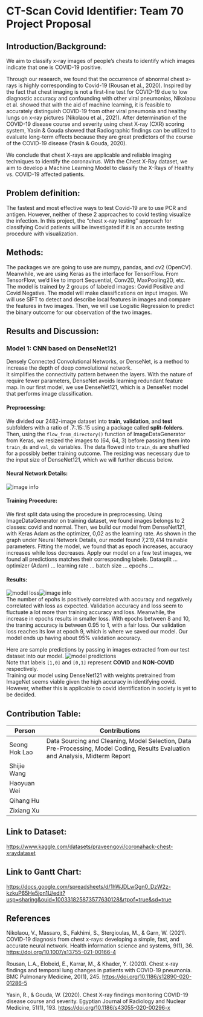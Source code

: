 # CT-Scan Covid Identifier: Team 70 Project Proposal
## Introduction/Background:
We aim to classify x-ray images of people’s chests to identify which images indicate that one is COVID-19 positive.
 
Through our research, we found that the occurrence of abnormal chest x-rays is highly corresponding to Covid-19 (Rousan et al., 2020). Inspired by the fact that chest imaging is not a first-line test for COVID-19 due to low diagnostic accuracy and confounding with other viral pneumonias, Nikolaou et al. showed that with the aid of machine learning, it is feasible to accurately distinguish COVID-19 from other viral pneumonia and healthy lungs on x-ray pictures (Nikolaou et al., 2021). After determination of the COVID-19 disease course and severity using chest X-ray (CXR) scoring system, Yasin & Gouda showed that Radiographic findings can be utilized to evaluate long-term effects because they are great predictors of the course of the COVID-19 disease (Yasin & Gouda, 2020).

We conclude that chest X-rays are applicable and reliable imaging techniques to identify the coronavirus. With the Chest X-Ray dataset, we aim to develop a Machine Learning Model to classify the X-Rays of Healthy vs. COVID-19 affected patients.
 
## Problem definition: 
The fastest and most effective ways to test Covid-19 are to use PCR and antigen. However, neither of these 2 approaches to covid testing visualize the infection. In this project, the “chest x-ray testing” approach for classifying Covid patients will be investigated if it is an accurate testing procedure with visualization.
 
## Methods:
The packages we are going to use are numpy, pandas, and cv2 (OpenCV). Meanwhile, we are using Keras as the interface for TensorFlow. From TensorFlow, we’d like to import Sequential, Conv2D, MaxPooling2D, etc.   
The model is trained by 2 groups of labeled images: Covid Positive and Covid Negative. The model will make classifications on input images. We will use SIFT to detect and describe local features in images and compare the features in two images. Then, we will use Logistic Regression to predict the binary outcome for our observation of the two images. 
 
## Results and Discussion:
### Model 1: CNN based on DenseNet121
Densely Connected Convolutional Networks, or DenseNet, is a method to increase the depth of deep convolutional network.  
It simplifies the connectivity pattern between the layers. With the nature of require fewer parameters, DenseNet avoids learning redundant feature map. In our first model, we use DenseNet121, which is a DenseNet model that performs image classification.

#### Preprocessing:
We divided our 2482-image dataset into **train**, **validation**, and **test** subfolders with a ratio of .7:.15:.15 using a package called **split-folders**.
Then, using the `flow_from_directory()` function of ImageDataGenerator from Keras, we resized the images to (64, 64, 3) before passing them into `train_ds` and `val_ds` variables. The data flowed into `train_ds` are shuffled for a possibly better training outcome. The resizing was necessary due to the input size of DenseNet121, which we will further discuss below.

#### Neural Network Details:
![image info](./assets/densenet_model_summary.png)

#### Training Procedure:
We first split data using the procedure in preprocessing. Using ImageDataGenerator on training dataset, we found images belongs to 2 classes: covid and normal. Then, we build our model from DenseNet121, with Keras Adam as the optimizer, 0,02 as the learning rate. As shown in the graph under Neural Network Details, our model found 7,219,414 trainable parameters. Fitting the model, we found that as epoch increases, accuracy increases while loss decreases. Apply our model on a few test images, we found all predictions matches their corresponding labels.
Datasplit ... optimizer (Adam) ... learning rate ...  batch size ... epochs ...

#### Results:
![model loss](./assets/densenet_model_accuracy.png)![image info](./assets/densenet_model_loss.png)  
The number of epohs is positively correlated with accuracy and negatively correlated with loss as expected. Validation accuracy and loss seem to fluctuate a lot more than training accuracy and loss. Meanwhile, the increase in epochs results in smaller loss. With epochs between 8 and 10, the traning accuracy is between 0.95 to 1, with a fair loss. Our validation loss reaches its low at epoch 9, which is where we saved our model. Our model ends up having about 95% validation accuracy.

Here are sample predictions by passing in images extracted from our test dataset into our model.
![model predictions](./assets/densenet_predictions.png)  
Note that labels `[1,0]` and `[0,1]` represent **COVID** and **NON-COVID** respectively.  
Training our model using DenseNet121 with weights pretrained from ImageNet seems viable given the high accuracy in identifying covid. However, whether this is applicable to covid identification in society is yet to be decided.
 
## Contribution Table:

| Person | Contributions |
| ----------- | ----------- |
| Seong Hok Lao | Data Sourcing and Cleaning, Model Selection, Data Pre-Processing, Model Coding, Results Evaluation and Analysis, Midterm Report |
| Shijie Wang |  |
| Haoyuan Wei |  |
| Qihang Hu |  |
| Zixiang Xu |  |
 
## Link to Dataset:
https://www.kaggle.com/datasets/praveengovi/coronahack-chest-xraydataset
## Link to Gantt Chart:
https://docs.google.com/spreadsheets/d/1hWJDLwGgn0_DzW2z-kzkuP65He5jon1U/edit?usp=sharing&ouid=100331825873577630128&rtpof=true&sd=true

## References
Nikolaou, V., Massaro, S., Fakhimi, S., Stergioulas, M., & Garn, W. (2021). COVID-19 diagnosis from chest x-rays: developing a simple, fast, and accurate neural network. Health information science and systems, 9(1), 36. https://doi.org/10.1007/s13755-021-00166-4

Rousan, L.A., Elobeid, E., Karrar, M., & Khader, Y. (2020). Chest x-ray findings and temporal lung changes in patients with COVID-19 pneumonia. BMC Pulmonary Medicine, 20(1), 245. https://doi.org/10.1186/s12890-020-01286-5

Yasin, R., & Gouda, W. (2020). Chest X-ray findings monitoring COVID-19 disease course and severity. Egyptian Journal of Radiology and Nuclear Medicine, 51(1), 193. https://doi.org/10.1186/s43055-020-00296-x
